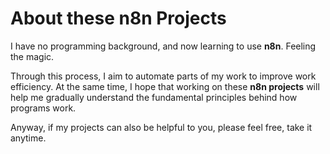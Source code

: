 # About these n8n Projects

I have no programming background, and now learning to use **n8n**. Feeling the magic. 

Through this process, I aim to automate parts of my work to improve work efficiency.  At the same time, I hope that working on these **n8n projects** will help me gradually understand the fundamental principles behind how programs work.  

Anyway, if my projects can also be helpful to you, please feel free, take it anytime.
